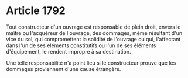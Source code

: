 # Article 1792

Tout constructeur d'un ouvrage est responsable de plein droit, envers le maître ou l'acquéreur de l'ouvrage, des dommages, même résultant d'un vice du sol, qui compromettent la solidité de l'ouvrage ou qui, l'affectant dans l'un de ses éléments constitutifs ou l'un de ses éléments d'équipement, le rendent impropre à sa destination.

Une telle responsabilité n'a point lieu si le constructeur prouve que les dommages proviennent d'une cause étrangère.
